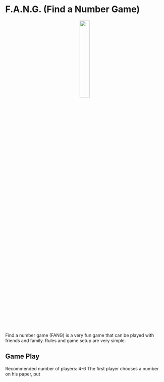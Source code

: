 # F.A.N.G. (Find a Number Game)

<p align="center" >
  <img src="https://github.com/armartirosyan/find-a-number-game/blob/main/assets/fang_icon.png" style="width: 25%; height: 25%" />
</p>

Find a number game (FANG) is a very fun game that can be played with friends and family. Rules and game setup are very simple.



## Game Play

Recommended number of players: 4-6
The first player chooses a number on his paper, put
